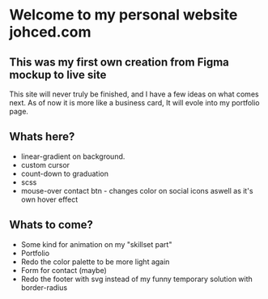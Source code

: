 # Welcome to my personal website johced.com 

## This was my first own creation from Figma mockup to live site
This site will never truly be finished, and I have a few ideas on what comes next. As of now it is more like a business card, It will evole into my portfolio page. 

## Whats here? 
- linear-gradient on background. 
- custom cursor 
- count-down to graduation
- scss
- mouse-over contact btn - changes color on social icons aswell as it's own hover effect

## Whats to come? 
- Some kind for animation on my "skillset part"
- Portfolio 
- Redo the color palette to be more light again 
- Form for contact (maybe) 
- Redo the footer with svg instead of my funny temporary solution with border-radius



